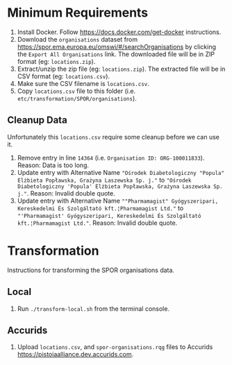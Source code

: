 # Minimum Requirements

1. Install Docker. Follow https://docs.docker.com/get-docker instructions.
1. Download the `organisations` dataset from https://spor.ema.europa.eu/omswi/#/searchOrganisations by clicking the `Export All Organisations` link. The downloaded file will be in ZIP format (eg: `locations.zip`).
1. Extract/unzip the zip file (eg: `locations.zip`). The extracted file will be in CSV format (eg: `locations.csv`).
1. Make sure the CSV filename is `locations.csv`.
1. Copy `locations.csv` file to this folder (i.e. `etc/transformation/SPOR/organisations`).

## Cleanup Data

Unfortunately this `locations.csv` require some cleanup before we can use it.

1. Remove entry in line `14364` (i.e. `Organisation ID: ORG-100011833`). Reason: Data is too long.
1. Update entry with Alternative Name `"Ośrodek Diabetologiczny "Popula" Elżbieta Popławska, Grażyna Laszewska Sp. j."` to `"Ośrodek Diabetologiczny 'Popula' Elżbieta Popławska, Grażyna Laszewska Sp. j."`. Reason: Invalid double quote.
1. Update entry with Alternative Name `""Pharmamagist" Gyógyszeripari, Kereskedelmi És Szolgáltató kft.¦Pharmamagist Ltd."` to `"'Pharmamagist' Gyógyszeripari, Kereskedelmi És Szolgáltató kft.¦Pharmamagist Ltd."`. Reason: Invalid double quote.

# Transformation

Instructions for transforming the SPOR organisations data.

## Local

1. Run `./transform-local.sh` from the terminal console.

## Accurids

1. Upload `locations.csv`, and `spor-organisations.rqg` files to Accurids https://pistoiaalliance.dev.accurids.com.
